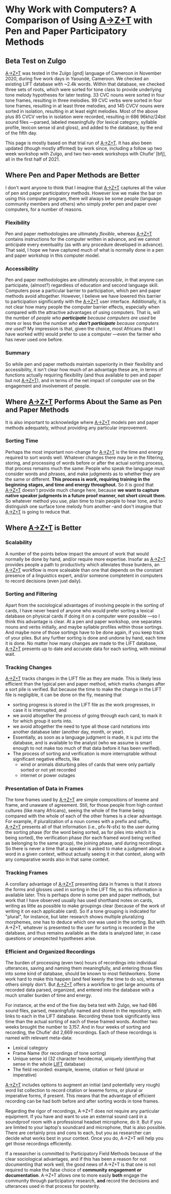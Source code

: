 # Why Work with Computers? A Comparison of Using [A→Z+T](https://github.com/kent-rasmussen/azt) with Pen and Paper Participatory Methods
## Beta Test on Zulgo
[A→Z+T](https://github.com/kent-rasmussen/azt) was tested in the Zulgo [gnd] language of Cameroon in November 2020, during five work days in Yaoundé, Cameroon. We checked an existing LIFT database with ~2.4k words. Within that database, we checked three sets of roots, which were sorted for tone class to provide underlying tone melody hypotheses for later testing. 33 CVC nouns were sorted in four tone frames, resulting in three melodies. 99 CVC verbs were sorted in four tone frames, resulting in at least three melodies, and 145 CVCV nouns were sorted in isolation, resulting in at least eight melodies. Most of the above plus 85 CVCV verbs in isolation were recorded, resulting in 686 96khz/24bit sound files —parsed, labeled meaningfully (for lexical category, syllable profile, lexicon sense id and gloss), and added to the database, by the end of the fifth day.

This page is mostly based on that trial run of [A→Z+T](https://github.com/kent-rasmussen/azt). It has also been updated (though mostly affirmed) by work since, including a follow up two week workshop with Zulgo, and two two-week workshops with Chufie' [bfj], all in the first half of 2021.

## Where Pen and Paper Methods are Better
I don't want anyone to think that I imagine that [A→Z+T](https://github.com/kent-rasmussen/azt) captures all the value of pen and paper participatory methods. However low we make the bar on using this computer program, there will always be some people (language community members and others) who simply prefer pen and paper over computers, for a number of reasons.

### Flexibility
Pen and paper methodologies are ultimately *flexible*, whereas [A→Z+T](https://github.com/kent-rasmussen/azt) contains instructions for the computer written in advance, and we cannot anticipate every eventuality (as with any procedure developed in advance). That said, I hope we have captured much of what is normally done in a pen and paper workshop in this computer model.

### Accessibility
Pen and paper methodologies are ultimately *accessible*, in that anyone can participate, (almost?) regardless of education and second language skill. Computers pose a particular barrier to participation, which pen and paper methods avoid altogether. However, I believe we have lowered this barrier to participation significantly with the [A→Z+T](https://github.com/kent-rasmussen/azt) user interface. Additionally, it is not clear how many people the computer barrier effects, especially when compared with the attractive advantages of using computers. That is, will the number of _people who **participate** because computers are used_ be more or less than the number _who **don't participate** because computers are used_? My impression is that, given the choice, most Africans (that I have worked with) would prefer to use a computer —even the farmer who has never used one before.

### Summary
So while pen and paper methods maintain superiority in their flexibility and accessibility, it isn't clear how much of an advantage these are, in terms of functions actually requiring flexibility (and thus available to pen and paper but not [A→Z+T](https://github.com/kent-rasmussen/azt)), and in terms of the net impact of computer use on the engagement and involvement of people.

## Where [A→Z+T](https://github.com/kent-rasmussen/azt) Performs About the Same as Pen and Paper Methods
It is also important to acknowledge where [A→Z+T](https://github.com/kent-rasmussen/azt) models pen and paper methods adequately, without providing any particular improvement.

### Sorting Time
Perhaps the most important non-change for [A→Z+T](https://github.com/kent-rasmussen/azt) is the time and energy required to sort words well. Whatever changes there may be in the filtering, storing, and processing of words before or after the actual sorting process, that process remains much the same: People who speak the language must consider words and phrases, and make judgments as to whether they are the same or different. **This process is *work*, requiring training in the beginning stages, and time and energy throughout.** So it is good that [A→Z+T](https://github.com/kent-rasmussen/azt) doesn't provide much change here, because **we want to capture native speaker judgments in a future proof manner, not short circuit them**. So whatever method you use, plan time to train people to hear tone, and to distinguish one surface tone melody from another –and don't imagine that [A→Z+T](https://github.com/kent-rasmussen/azt) is going to reduce that.

## Where [A→Z+T](https://github.com/kent-rasmussen/azt) is Better
### Scalability
A number of the points below impact the amount of work that would normally be done by hand, and/or require more expertise. Insofar as [A→Z+T](https://github.com/kent-rasmussen/azt) provides people a path to productivity which alleviates those burdens, an [A→Z+T](https://github.com/kent-rasmussen/azt) workflow is more scaleable than one that depends on the constant presence of a linguistics expert, and/or someone comptetent in computers to record decisions (even just daily).

### Sorting and Filtering
Apart from the sociological advantages of involving people in the sorting of cards, I have never heard of anyone who would prefer sorting a lexical database on physical cards if doing it on a computer were possible —so I think this advantage is clear. At a pen and paper workshop, one separates nouns and verbs initially, and maybe syllable profiles within those sortings. And maybe none of those sortings have to be done again, if you keep track of your piles. But any further sorting is done and undone by hand, each time it is done. No matter how many changes are made to the LIFT database, [A→Z+T](https://github.com/kent-rasmussen/azt) presents up to date and accurate data for each sorting, with minimal wait.

### Tracking Changes
[A→Z+T](https://github.com/kent-rasmussen/azt) tracks changes in the LIFT file as they are made. This is likely less efficient than the typical pen and paper method, which marks changes after a sort pile is verified. But because the time to make the change in the LIFT file is negligible, it can be done on the fly, meaning that

- sorting progress is stored in the LIFT file as the work progresses, in case it is interrupted, and
- we avoid altogether the process of going through each card, to mark it for which group it sorts into.
- we avoid altogether the need to type all those card notations into another database later (another day, month, or year).
- Essentially, as soon as a language judgment is made, it is put into the database, and is available to the analyst (who we assume is smart enough to not make too much of that data before it has been verified).
- The process of sorting and verification is more interruptable without significant negative effects, like
    - wind or animals disturbing piles of cards that were only partially sorted or not yet recorded
    - internet or power outages

### Presentation of Data in Frames
The tone frames used by [A→Z+T](https://github.com/kent-rasmussen/azt) are simple compositions of lexeme and frame, and unaware of agreement. Still, for those people from high context cultures (like many Africans), seeing the whole of the frame being compared with the whole of each of the other frames is a clear advantage. For example, if pluralization of a noun comes with a prefix and suffix, [A→Z+T](https://github.com/kent-rasmussen/azt) presents all of that information (i.e., pfx-N-sfx) to the user during the sorting phase (for the word being sorted, as for piles into which it is being sorted), the verification phase (for each framed word being verified as belonging to the same group), the joining phase, and during recordings. So there is never a time that a speaker is asked to make a judgment about a word in a given context, without actually seeing it in that context, along with any comparative words also in that same context.

### Tracking Frames
A corollary advantage of [A→Z+T](https://github.com/kent-rasmussen/azt) presenting data in frames is that it *stores* the forms and glosses used in sorting in the LIFT file, so this information is available later. This is perhaps done in some pen and paper methods, but work that I have observed usually has used shorthand notes on cards, writing as little as possible to make groupings clear (because of the work of writing it on each applicable card). So if a tone grouping is indicated for "plural", for instance, but later research shows multiple pluralizing morphemes, one has to deduce which one was used in the sorting. But with A→Z+T, whatever is presented to the user for sorting is recorded in the database, and thus remains available as the data is analyzed later, in case questions or unexpected hypotheses arise.

### Efficient and Organized Recordings
The burden of processing (even two) hours of recordings into individual utterances, saving and naming them meaningfully, and entering those files into some kind of database, should be known to most fieldworkers. Some work hard to make this happen (and feel keenly the time to do so), whereas others simply don't. But [A→Z+T](https://github.com/kent-rasmussen/azt) offers a workflow to get large amounts of recorded data parsed, organized, and entered into the database with a much smaller burden of time and energy.

For instance, at the end of the five day beta test with Zulgo, we had 686 sound files, parsed, meaningfully named and stored in the repository, with links to each in the LIFT database. Recording these took significantly less time than the actual sorting of each of these framed words. Another two weeks brought the number to 3,157. And in four weeks of sorting and recording, the Chufie' did 2,669 recordings. Each of these recordings is named with relevant meta-data:
- Lexical category
- Frame Name (for recordings of tone sorting)
- Unique sense id (32 character hexidecmal, uniquely identifying that sense in the whole [LIFT](https://code.google.com/archive/p/lift-standard/) database)
- The field recorded: example, lexeme, citation or field (plural or imperative)

[A→Z+T](https://github.com/kent-rasmussen/azt) includes options to augment an initial (and potentially very rough) word list collection to record citation or lexeme forms, or plural or imperative forms, if present. This means that the advantage of efficient recording can be had both before and after sorting words in tone frames.

Regarding the rigor of recordings, A→Z+T does not require any particular equipment. If you have and want to use an external sound card in a soundproof room with a professional headset microphone, do it. But if you are limited to your laptop's soundcard and microphone, that is also possible. There are certainly pros and cons to each, but you as researcher can decide what works best in your context. Once you do, A→Z+T will help you get those recordings efficiently.

If a researcher is committed to Participatory Field Methods because of the clear sociological advantages, and if this has been a reason for not documenting that work well, the good news of A→Z+T is that one is not required to make the false choice of **community engagement *or* documentation**. A→Z+T allows one to more easily **both** engage the community through participatory research, **and** record the decisions and utterances used in that process for posterity.
